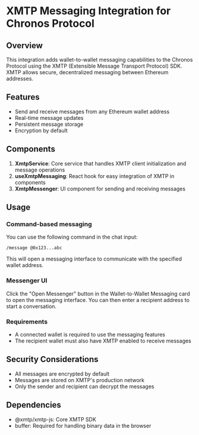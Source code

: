 # XMTP Messaging Integration for Chronos Protocol

## Overview
This integration adds wallet-to-wallet messaging capabilities to the Chronos Protocol using the XMTP (Extensible Message Transport Protocol) SDK. XMTP allows secure, decentralized messaging between Ethereum addresses.

## Features
- Send and receive messages from any Ethereum wallet address
- Real-time message updates
- Persistent message storage
- Encryption by default

## Components
1. **XmtpService**: Core service that handles XMTP client initialization and message operations
2. **useXmtpMessaging**: React hook for easy integration of XMTP in components
3. **XmtpMessenger**: UI component for sending and receiving messages

## Usage

### Command-based messaging
You can use the following command in the chat input:
```
/message @0x123...abc
```
This will open a messaging interface to communicate with the specified wallet address.

### Messenger UI
Click the "Open Messenger" button in the Wallet-to-Wallet Messaging card to open the messaging interface. You can then enter a recipient address to start a conversation.

### Requirements
- A connected wallet is required to use the messaging features
- The recipient wallet must also have XMTP enabled to receive messages

## Security Considerations
- All messages are encrypted by default
- Messages are stored on XMTP's production network
- Only the sender and recipient can decrypt the messages

## Dependencies
- @xmtp/xmtp-js: Core XMTP SDK
- buffer: Required for handling binary data in the browser
